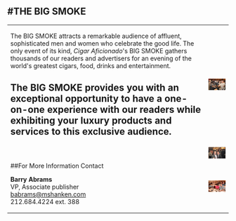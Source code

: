 
#THE BIG SMOKE
---

<div class="oneColumnContent ca">
	<table width="100%" class="no-border">
	<tr>
		<td>
		
The BIG SMOKE attracts a remarkable audience of affluent, sophisticated men and women who celebrate the good life. The only event of its kind,  *Cigar Aficionado*'s BIG SMOKE gathers thousands of our readers and advertisers for an evening of the world's greatest cigars, food, drinks and  entertainment.

The BIG SMOKE provides you with an exceptional opportunity to have a one-on-one experience with our readers while exhibiting your luxury products and services to  this exclusive audience.</td>
		<td>![CA-Events_01](/images/ca/CA-Events_01.jpg)</td>
	</tr>
	<tr>
		<td></td>
		<td>![CA-Events_02](/images/ca/CA-Events_02.jpg)</td>
	</tr>
	<tr>
		<td>
##For More Information Contact
---
				
<span><b>Barry Abrams</b></span><br />
VP, Associate publisher<br />
<a href="mailto:babrams@mshanken.com" target="_blank">babrams@mshanken.com</a><br />
212.684.4224 ext. 388
		</td>
		<td>![CA-Events_03](/images/ca/CA-Events_03.jpg)</td>
	</tr>
	</table>
</div>	
<!--entire body-->
